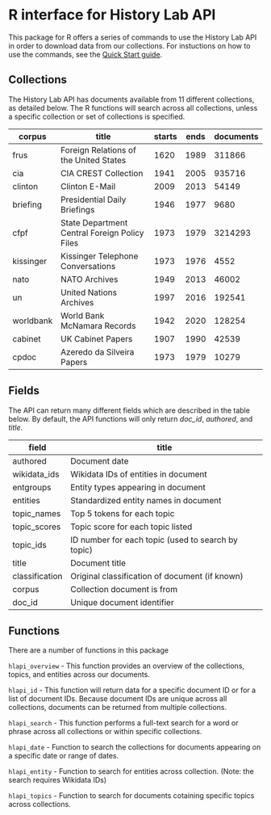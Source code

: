 
# R interface for History Lab API 

This package for R offers a series of commands to use the History Lab API in order to download data from our collections. For instuctions on how to use the commands, see the [Quick Start guide](quickstart.MD).

## Collections

The History Lab API has documents available from 11 different collections, as detailed below. The R functions will search across all collections, unless a specific collection or set of collections is specified. 

|corpus|title|starts|ends|documents
|----|----|----|----|----|
|frus|Foreign Relations of the United States|1620|1989|311866|
|cia|CIA CREST Collection|1941|2005|935716|
|clinton|Clinton E-Mail|2009|2013|54149|
|briefing|Presidential Daily Briefings|1946|1977|9680|
|cfpf|State Department Central Foreign Policy Files|1973|1979|3214293|
|kissinger|Kissinger Telephone Conversations|1973|1976|4552|
|nato|NATO Archives|1949|2013|46002|
|un|United Nations Archives|1997|2016|192541|
|worldbank|World Bank McNamara Records|1942|2020|128254|
|cabinet|UK Cabinet Papers|1907|1990|42539|
|cpdoc|Azeredo da Silveira Papers|1973|1979|10279|

## Fields
The API can return many different fields which are described in the table below. By default, the API functions will only return _doc_id_, _authored_, and _title_. 

|field|title|
|----|----|
|authored|Document date|
|wikidata_ids|Wikidata IDs of entities in document|
|entgroups|Entity types appearing in document|
|entities|Standardized entity names in document|
|topic_names|Top 5 tokens for each topic|
|topic_scores|Topic score for each topic listed|
|topic_ids|ID number for each topic (used to search by topic)|
|title|Document title|
|classification|Original classification of document (if known)|
|corpus|Collection document is from|
|doc_id|Unique document identifier|


## Functions

There are a number of functions in this package 

``hlapi_overview`` - This function provides an overview of the collections, topics, and entities across our documents. 

``hlapi_id`` - This function will return data for a specific document ID or for a list of document IDs. Because document IDs are unique across all collections, documents can be returned from multiple collections. 

``hlapi_search`` - This function performs a full-text search for a word or phrase across all collections or within specific collections. 

``hlapi_date`` - Function to search the collections for documents appearing on a specific date or range of dates. 

``hlapi_entity`` - Function to search for entities across collection. (Note: the search requires Wikidata IDs)

``hlapi_topics`` - Function to search for documents cotaining specific topics across collections. 

